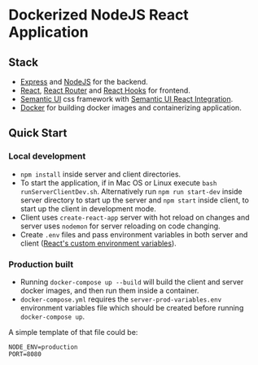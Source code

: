# Dockerized NodeJS React Application

## Stack

- [Express](http://expressjs.com/) and [NodeJS](https://nodejs.org/en/) for the backend.
- [React](https://reactjs.org), [React Router](https://reacttraining.com/react-router/) and [React Hooks](https://reactjs.org/docs/hooks-intro.html) for frontend.
- [Semantic UI](https://semantic-ui.com/) css framework with [Semantic UI React Integration](https://react.semantic-ui.com/).
- [Docker](https://www.docker.com/) for building docker images and containerizing application.

## Quick Start

### Local development

- `npm install` inside server and client directories.
- To start the application, if in Mac OS or Linux execute `bash runServerClientDev.sh`. Alternatively run `npm run start-dev` inside server directory to start up the server and `npm start` inside client, to start up the client in development mode.
- Client uses `create-react-app` server with hot reload on changes and server uses `nodemon` for server reloading on code changing.
- Create `.env` files and pass environment variables in both server and client ([React's custom environment variables](https://create-react-app.dev/docs/adding-custom-environment-variables/)).

### Production built
- Running `docker-compose up --build` will build the client and server docker images, and then run them inside a container.
- `docker-compose.yml` requires the `server-prod-variables.env` environment variables file which should be created before running `docker-compose up`.

A simple template of that file could be:
```
NODE_ENV=production
PORT=8080
```

